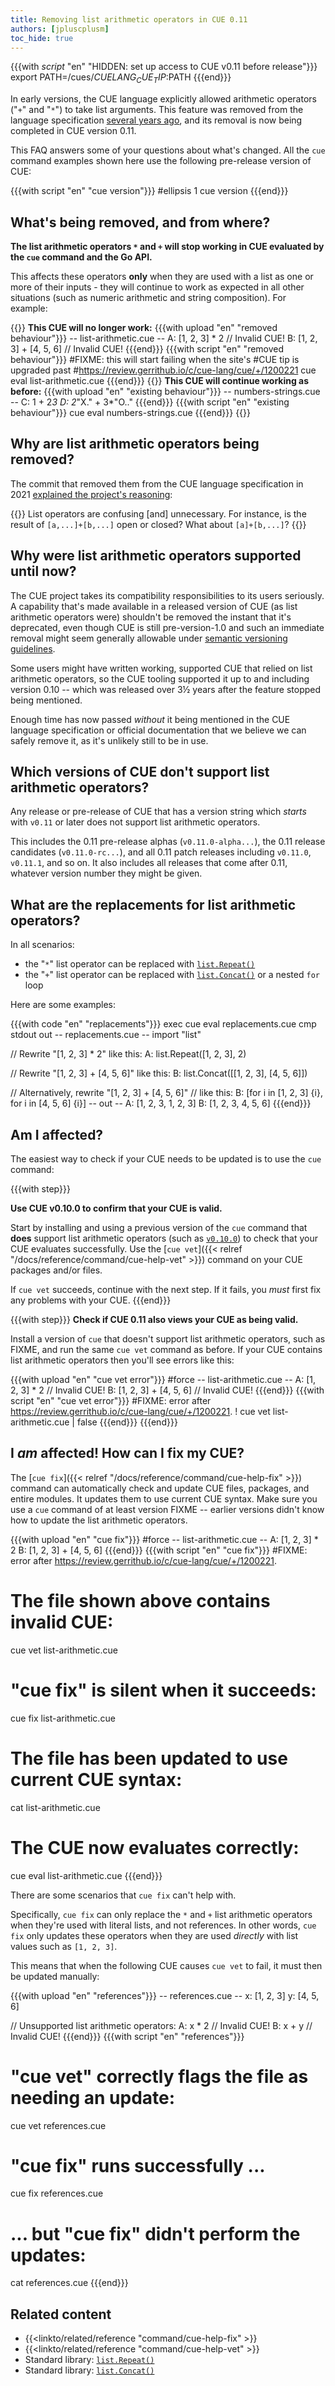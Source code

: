 ```yaml
---
title: Removing list arithmetic operators in CUE 0.11
authors: [jpluscplusm]
toc_hide: true
---
```


{{{with _script_ "en" "HIDDEN: set up access to CUE v0.11 before release"}}}
export PATH=/cues/$CUELANG_CUE_TIP:$PATH
{{{end}}}

In early versions, the CUE language explicitly allowed arithmetic operators
("`+`" and "`*`") to take list arguments.
This feature was removed from the language specification
[several years ago](https://review.gerrithub.io/plugins/gitiles/cue-lang/cue/+/172f0060cd405f30c5873b793e44300e1a3588cb%5E%21/),
and its removal is now being completed in CUE version 0.11.

This FAQ answers some of your questions about what's changed.
All the `cue` command examples shown here use the following pre-release version of CUE:

{{{with script "en" "cue version"}}}
#ellipsis 1
cue version
{{{end}}}

## What's being removed, and from where?

**The list arithmetic operators `*`<!-- syntax* --> and `+` will stop working
in CUE evaluated by the `cue` command and the Go API.**

This affects these operators **only** when they are used with a list as one or
more of their inputs - they will continue to work as expected in all other
situations (such as numeric arithmetic and string composition). For example:

{{<columns>}}
**This CUE will no longer work:**
{{{with upload "en" "removed behaviour"}}}
-- list-arithmetic.cue --
A: [1, 2, 3] * 2         // Invalid CUE!
B: [1, 2, 3] + [4, 5, 6] // Invalid CUE!
{{{end}}}
{{{with script "en" "removed behaviour"}}}
#FIXME: this will start failing when the site's
#CUE tip is upgraded past
#https://review.gerrithub.io/c/cue-lang/cue/+/1200221
cue eval list-arithmetic.cue
{{{end}}}
{{<columns-separator>}}
**This CUE will continue working as before:**
{{{with upload "en" "existing behaviour"}}}
-- numbers-strings.cue --
C: 1 + 2*3
D: 2*"X." + 3*"O.."
{{{end}}}
{{{with script "en" "existing behaviour"}}}
cue eval numbers-strings.cue
{{{end}}}
{{</columns>}}

## Why are list arithmetic operators being removed?

The commit that removed them from the CUE language specification in 2021
[explained the project's reasoning](https://review.gerrithub.io/plugins/gitiles/cue-lang/cue/+/172f0060cd405f30c5873b793e44300e1a3588cb%5E%21/):

{{<quote>}}
List operators are confusing [and] unnecessary.
For instance, is the result of <code>[a,...]+[b,...]</code> open or closed?
What about <code>[a]+[b,...]</code>?
{{</quote>}}

## Why were list arithmetic operators supported until now?

The CUE project takes its compatibility responsibilities to its users
seriously. A capability that's made available in a released version of CUE (as
list arithmetic operators were) shouldn't be removed the instant that it's
deprecated, even though CUE is still pre-version-1.0 and such an immediate
removal might seem generally allowable under
[semantic versioning guidelines](https://semver.org/#spec-item-5).

Some users might have written working, supported CUE that relied on list
arithmetic operators, so the CUE tooling supported it up to and including
version 0.10 -- which was released over 3½ years after the feature stopped
being mentioned.

Enough time has now passed *without* it being mentioned in the CUE language
specification or official documentation that we believe we can safely remove
it, as it's unlikely still to be in use.

## Which versions of CUE don't support list arithmetic operators?

Any release or pre-release of CUE that has a version string which *starts* with
`v0.11` or later does not support list arithmetic operators.

This includes the 0.11 pre-release alphas (`v0.11.0-alpha...`), the 0.11
release candidates (`v0.11.0-rc...`), and all 0.11 patch releases including
`v0.11.0`, `v0.11.1`, and so on. It also includes all releases that come after
0.11, whatever version number they might be given.

## What are the replacements for list arithmetic operators?

In all scenarios:

- the "`*`" list operator can be replaced with
  [`list.Repeat()`](/go/pkg/list#Repeat)
- the "`+`" list operator can be replaced with
  [`list.Concat()`](/go/pkg/list#Concat) or a nested `for` loop

Here are some examples:

{{{with code "en" "replacements"}}}
exec cue eval replacements.cue
cmp stdout out
-- replacements.cue --
import "list"

// Rewrite "[1, 2, 3] * 2" like this:
A: list.Repeat([1, 2, 3], 2)

// Rewrite "[1, 2, 3] + [4, 5, 6]" like this:
B: list.Concat([[1, 2, 3], [4, 5, 6]])

// Alternatively, rewrite "[1, 2, 3] + [4, 5, 6]"
// like this:
B: [for i in [1, 2, 3] {i}, for i in [4, 5, 6] {i}]
-- out --
A: [1, 2, 3, 1, 2, 3]
B: [1, 2, 3, 4, 5, 6]
{{{end}}}


## Am I affected?

The easiest way to check if your CUE needs to be updated is to use the `cue`
command:

{{{with step}}}

**Use CUE v0.10.0 to confirm that your CUE is valid.**

Start by installing and using a previous version of the `cue` command that
**does** support list arithmetic operators (such as
[`v0.10.0`](/releases/v0.10.0)) to check that your CUE evaluates successfully.
Use the [`cue vet`]({{< relref "/docs/reference/command/cue-help-vet" >}})
command on your CUE packages and/or files.

If `cue vet` succeeds, continue with the next step.
If it fails, you *must* first fix any problems with your CUE.
{{{end}}}

{{{with step}}}
**Check if CUE 0.11 also views your CUE as being valid.**

Install a version of `cue` that doesn't support list arithmetic operators, such
as FIXME, and run the same `cue vet` command as before.
If your CUE contains list arithmetic operators then you'll see errors like this:

{{{with upload "en" "cue vet error"}}}
#force
-- list-arithmetic.cue --
A: [1, 2, 3] * 2         // Invalid CUE!
B: [1, 2, 3] + [4, 5, 6] // Invalid CUE!
{{{end}}}
{{{with script "en" "cue vet error"}}}
#FIXME: error after https://review.gerrithub.io/c/cue-lang/cue/+/1200221.
! cue vet list-arithmetic.cue | false
{{{end}}}
{{{end}}}

## I *am* affected! How can I fix my CUE?

The [`cue fix`]({{< relref "/docs/reference/command/cue-help-fix" >}}) command
can automatically check and update CUE files, packages, and entire modules.
It updates them to use current CUE syntax. Make sure you use a `cue` command of
at least version FIXME -- earlier versions didn't know how to update the list
arithmetic operators.

{{{with upload "en" "cue fix"}}}
#force
-- list-arithmetic.cue --
A: [1, 2, 3] * 2
B: [1, 2, 3] + [4, 5, 6]
{{{end}}}
{{{with script "en" "cue fix"}}}
#FIXME: error after https://review.gerrithub.io/c/cue-lang/cue/+/1200221.
# The file shown above contains invalid CUE:
cue vet list-arithmetic.cue
# "cue fix" is silent when it succeeds:
cue fix list-arithmetic.cue
# The file has been updated to use current CUE syntax:
cat list-arithmetic.cue
# The CUE now evaluates correctly:
cue eval list-arithmetic.cue
{{{end}}}

There are some scenarios that `cue fix` can't help with.

Specifically, `cue fix` can only replace the `*` and `+` list arithmetic
operators when they're used with literal lists, and not references. In other
words, `cue fix` only updates these operators when they are used *directly*
with list values such as `[1, 2, 3]`.

This means that when the following CUE causes `cue vet` to fail, it must then
be updated manually:

{{{with upload "en" "references"}}}
-- references.cue --
x: [1, 2, 3]
y: [4, 5, 6]

// Unsupported list arithmetic operators:
A: x * 2 // Invalid CUE!
B: x + y // Invalid CUE!
{{{end}}}
{{{with script "en" "references"}}}
# "cue vet" correctly flags the file as needing an update:
cue vet references.cue
# "cue fix" runs successfully ...
cue fix references.cue
# ... but "cue fix" didn't perform the updates:
cat references.cue
{{{end}}}

## Related content

- {{<linkto/related/reference "command/cue-help-fix" >}}
- {{<linkto/related/reference "command/cue-help-vet" >}}
- Standard library: [`list.Repeat()`](/go/pkg/list#Repeat)
- Standard library: [`list.Concat()`](/go/pkg/list#Concat)
